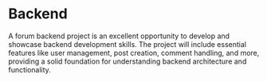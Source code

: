 # Backend
A forum backend project is an excellent opportunity to develop and showcase backend development skills. The project will include essential features like user management, post creation, comment handling, and more, providing a solid foundation for understanding backend architecture and functionality.
